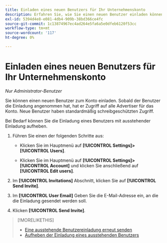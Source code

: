 ```yaml
---
title: Einladen eines neuen Benutzers für Ihr Unternehmenskonto
description: Erfahren Sie, wie Sie einen neuen Benutzer einladen können, um dem Konto beizutreten.
exl-id: 5394d4e8-e081-4db4-909b-38bd366ce4fc
source-git-commit: 1c13874967ec4ad264e5fa6a5e0dfeb6120f53cc
workflow-type: tm+mt
source-wordcount: '117'
ht-degree: 0%

---
```


# Einladen eines neuen Benutzers für Ihr Unternehmenskonto

*Nur Administrator-Benutzer*

Sie können einen neuen Benutzer zum Konto einladen. Sobald der Benutzer die Einladung angenommen hat, hat er Zugriff auf alle Advertiser für das Konto. Neue Benutzer haben standardmäßig schreibgeschützten Zugriff.

Bei Bedarf können Sie die Einladung eines Benutzers mit ausstehender Einladung aufheben.

1. Führen Sie einen der folgenden Schritte aus:

   * Klicken Sie im Hauptmenü auf **[!UICONTROL Settings]>[!UICONTROL Users]**.

   * Klicken Sie im Hauptmenü auf **[!UICONTROL Settings]>[!UICONTROL Account]** und klicken Sie anschließend auf **[!UICONTROL Edit users]**.

1. Im **[!UICONTROL Invitations]** Abschnitt, klicken Sie auf **[!UICONTROL Send Invite]**.

1. Im **[!UICONTROL User Email]** Geben Sie die E-Mail-Adresse ein, an die die Einladung gesendet werden soll.

1. Klicken **[!UICONTROL Send Invite]**.

>[!MORELIKETHIS]
>
>* [Eine ausstehende Benutzereinladung erneut senden](user-resend-invite.md)
>* [Aufheben der Einladung eines ausstehenden Benutzers](user-uninvite.md)


<!-- >* [Edit User Permissions or Delete a User](user-edit.md) -->
